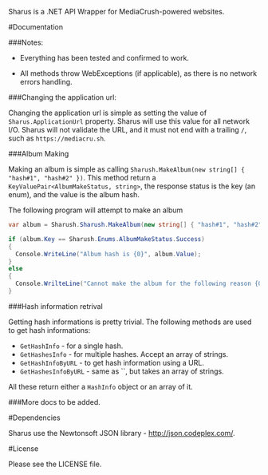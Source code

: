 Sharus is a .NET API Wrapper for MediaCrush-powered websites.


#Documentation

###Notes:

* Everything has been tested and confirmed to work. 

* All methods throw WebExceptions (if applicable), as there is no network errors handling.

###Changing the application url:

Changing the application url is simple as setting the value of `Sharus.ApplicationUrl` property. Sharus will use this value for all network I/O. Sharus will not validate the URL, and it must not end with a trailing `/`, such as `https://mediacru.sh`.

###Album Making

Making an album is simple as calling `Sharush.MakeAlbum(new string[] { "hash#1", "hash#2" })`. This method return a `KeyValuePair<AlbumMakeStatus, string>`, the response status is the key (an enum), and the value is the album hash.

The following program will attempt to make an album

```csharp
var album = Sharush.Sharush.MakeAlbum(new string[] { "hash#1", "hash#2" });

if (album.Key == Sharush.Enums.AlbumMakeStatus.Success) 
{
  Console.WriteLine("Album hash is {0}", album.Value);
}
else
{
  Console.WrilteLine("Cannot make the album for the following reason {0}", album.Key);
}
```

###Hash information retrival

Getting hash informations is pretty trivial. The following methods are used to get hash informations:

* `GetHashInfo` - for a single hash.
* `GetHashesInfo` - for multiple hashes. Accept an array of strings.
* `GetHashInfoByURL` - to get hash information using a URL.
* `GetHashesInfoByURL` - same as ``, but takes an array of strings.

All these return either a `HashInfo` object or an array of it.


###More docs to be added.


#Dependencies

Sharus use the Newtonsoft JSON library - http://json.codeplex.com/.

#License

Please see the LICENSE file.
